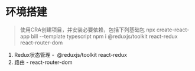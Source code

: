 # 环境搭建
> 使用CRA创建项目，并安装必要依赖，包括下列基础包
    npx create-react-app bill --template typescript
    npm i @reduxjs/toolkit react-redux react-router-dom
1. Redux状态管理 -  @reduxjs/toolkit  react-redux
2. 路由 - react-router-dom